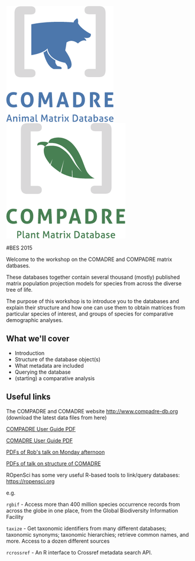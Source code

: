 ![logo](images/Logo_COMADRE_Vertical_Color.png)    ![logo](images/Logo_COMPADRE_Vertical_Color.png)

#BES 2015

Welcome to the workshop on the COMADRE and COMPADRE matrix datbases.

These databases together contain several thousand (mostly) published matrix population projection models for species from across the diverse tree of life.

The purpose of this workshop is to introduce you to the databases and explain their structure and how one can use them to obtain matrices from particular species of interest, and groups of species for comparative demographic analyses.

## What we'll cover

- Introduction
- Structure of the database object(s)
- What metadata are included
- Querying the database
- (starting) a comparative analysis

## Useful links

The COMPADRE and COMADRE website http://www.compadre-db.org (download the latest data files from here)


[COMPADRE User Guide PDF](https://github.com/jonesor/compadreDB/raw/master/COMPADRE-UserGuide/COMPADRE-UserGuide.pdf)


[COMADRE User Guide PDF](https://github.com/jonesor/compadreDB/raw/master/COMADRE-UserGuide/COMADRE-UserGuide.pdf)

[PDFs of Rob's talk on Monday afternoon](https://github.com/jonesor/compadreDB/raw/master/Workshop/EvoDemoS2015/Salguero-Gomez%20EvoDemoS%202015.pptx.pdf)

[PDFs of talk on structure of COMADRE](https://github.com/jonesor/compadreDB/raw/master/Workshop/EvoDemoS2015/COMADRE-Workshop-EvoDemoS-Structure.pdf)


ROpenSci has some very useful R-based tools to link/query databases: https://ropensci.org

e.g. 

`rgbif` -	Access more than 400 million species occurrence records from across the globe in one place, from the Global Biodiversity Information Facility

`taxize` - Get taxonomic identifiers from many different databases; taxonomic synonyms; taxonomic hierarchies; retrieve common names, and more. Access to a dozen different sources

`rcrossref` - An R interface to Crossref metadata search API.